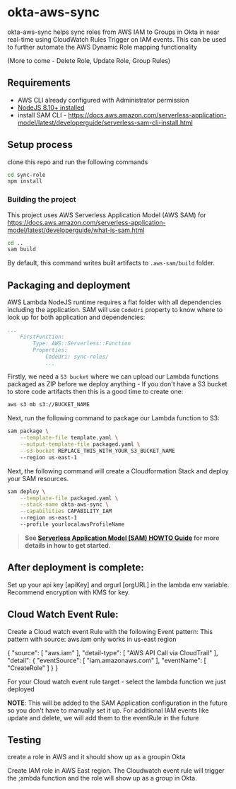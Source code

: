 # okta-aws-sync

okta-aws-sync helps sync roles from AWS IAM to Groups in Okta in near real-time using CloudWatch Rules Trigger on IAM events. This can be used to further automate the AWS Dynamic Role mapping functionality

(More to come -
Delete Role, Update Role, Group Rules)

## Requirements

* AWS CLI already configured with Administrator permission
* [NodeJS 8.10+ installed](https://nodejs.org/en/download/)
* install SAM CLI - https://docs.aws.amazon.com/serverless-application-model/latest/developerguide/serverless-sam-cli-install.html 

## Setup process

clone this repo and run the following commands

```bash
cd sync-role
npm install
```

### Building the project

This project uses AWS Serverless Application Model (AWS SAM) for https://docs.aws.amazon.com/serverless-application-model/latest/developerguide/what-is-sam.html

```bash
cd ..
sam build
```

By default, this command writes built artifacts to `.aws-sam/build` folder.


## Packaging and deployment

AWS Lambda NodeJS runtime requires a flat folder with all dependencies including the application. SAM will use `CodeUri` property to know where to look up for both application and dependencies:

```yaml
...
    FirstFunction:
        Type: AWS::Serverless::Function
        Properties:
            CodeUri: sync-roles/
            ...
```

Firstly, we need a `S3 bucket` where we can upload our Lambda functions packaged as ZIP before we deploy anything - If you don't have a S3 bucket to store code artifacts then this is a good time to create one:

```bash
aws s3 mb s3://BUCKET_NAME
```

Next, run the following command to package our Lambda function to S3:

```bash
sam package \
    --template-file template.yaml \
    --output-template-file packaged.yaml \
    --s3-bucket REPLACE_THIS_WITH_YOUR_S3_BUCKET_NAME
    --region us-east-1
```

Next, the following command will create a Cloudformation Stack and deploy your SAM resources.

```bash
sam deploy \
    --template-file packaged.yaml \
    --stack-name okta-aws-sync \
    --capabilities CAPABILITY_IAM
    --region us-east-1 
    --profile yourlocalawsProfileName
```

> **See [Serverless Application Model (SAM) HOWTO Guide](https://github.com/awslabs/serverless-application-model/blob/master/HOWTO.md) for more details in how to get started.**

## After deployment is complete:

Set up your api key [apiKey] and orgurl [orgURL] in the lambda env variable. Recommend encryption with KMS for key. 

## Cloud Watch Event Rule: 
Create a Cloud watch event Rule with the following Event pattern: This pattern with source: aws.iam only works in us-east region 


{
  "source": [
    "aws.iam"
  ],
  "detail-type": [
    "AWS API Call via CloudTrail"
  ],
  "detail": {
    "eventSource": [
      "iam.amazonaws.com"
    ],
    "eventName": [
      "CreateRole"
    ]
  }
}

For your Cloud watch event rule target - select the lambda function we just deployed

**NOTE**: This will be added to the SAM Application configuration in the future so you don't have to manually set it up.
For additional IAM events like update and delete, we will add them to the eventRule in the future

## Testing

create a role in AWS and it should show up as a groupin Okta


Create IAM role in AWS East region. The Cloudwatch event rule will trigger the ;ambda function and the role will show up as a group in Okta. 